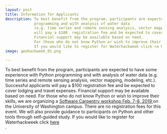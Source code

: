 ```yaml
---
layout: post
title: Information for Applicants
description: To best benefit from the program, participants are expected to have some experience with Python
             programming and with analysis of water data
             (e.g. time series and remote sensing analysis, vector mapping, modeling, etc.). Successful applicants
             will pay a $100  registration fee and be expected to cover lodging and travel expenses.
             Financial support may be available based on need.
             For those who do not know Python or wish to improve their skills, we are organizing a <a href="https://software-carpentry.org/">Software Carpentry workshop Feb. 7-8, 2019 </a> on the University of Washington campus. There are no registration fees for this event. We will also provide guidance to participants on Python and other tools through self-guided study. 
             If you would like to register for Waterhackweek click <a href="https://form.jotform.com/82396990821165/">here</a> <br>.
image: geohackweek_01.png

---
```

To best benefit from the program, participants are expected to have some experience with Python
             programming and with analysis of water data
             (e.g. time series and remote sensing analysis, vector mapping, modeling, etc.). Successful applicants
             will pay a $100  registration fee and be expected to cover lodging and travel expenses.
             Financial support may be available based on need.
             For those who do not know Python or wish to improve their skills, we are organizing a <a href="https://software-carpentry.org/">Software Carpentry workshop Feb. 7-8, 2019 </a> on the University of Washington campus. There are no registration fees for this event. We will also provide guidance to participants on Python and other tools through self-guided study. 
             If you would like to register for Waterhackweek click <a href="https://form.jotform.com/82396990821165/">here</a> <br>.